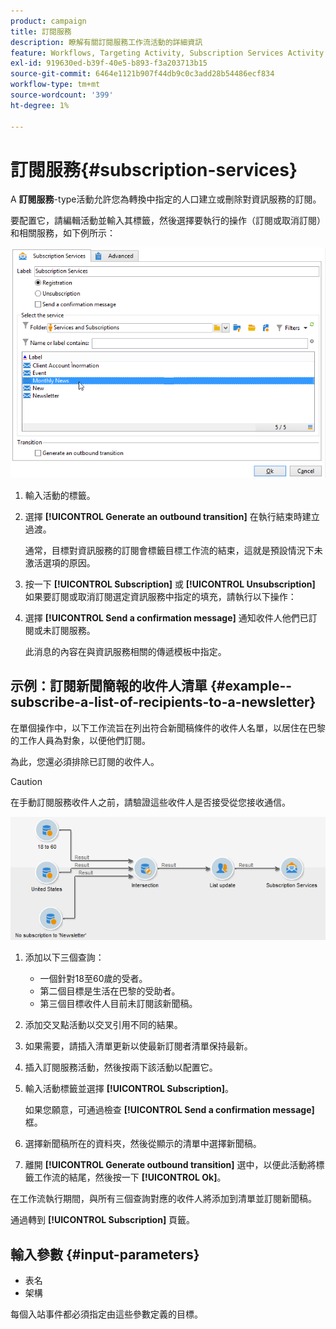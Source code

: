 ```yaml
---
product: campaign
title: 訂閱服務
description: 瞭解有關訂閱服務工作流活動的詳細資訊
feature: Workflows, Targeting Activity, Subscription Services Activity
exl-id: 919630ed-b39f-40e5-b893-f3a203713b15
source-git-commit: 6464e1121b907f44db9c0c3add28b54486ecf834
workflow-type: tm+mt
source-wordcount: '399'
ht-degree: 1%

---
```


# 訂閱服務{#subscription-services}



A **訂閱服務**-type活動允許您為轉換中指定的人口建立或刪除對資訊服務的訂閱。

要配置它，請編輯活動並輸入其標籤，然後選擇要執行的操作（訂閱或取消訂閱）和相關服務，如下例所示：

![](assets/edit_service_inscription.png)

1. 輸入活動的標籤。
1. 選擇 **[!UICONTROL Generate an outbound transition]** 在執行結束時建立過渡。

   通常，目標對資訊服務的訂閱會標籤目標工作流的結束，這就是預設情況下未激活選項的原因。

1. 按一下 **[!UICONTROL Subscription]** 或 **[!UICONTROL Unsubscription]** 如果要訂閱或取消訂閱選定資訊服務中指定的填充，請執行以下操作：
1. 選擇 **[!UICONTROL Send a confirmation message]** 通知收件人他們已訂閱或未訂閱服務。

   此消息的內容在與資訊服務相關的傳遞模板中指定。

## 示例：訂閱新聞簡報的收件人清單 {#example--subscribe-a-list-of-recipients-to-a-newsletter}

在單個操作中，以下工作流旨在列出符合新聞稿條件的收件人名單，以居住在巴黎的工作人員為對象，以便他們訂閱。

為此，您還必須排除已訂閱的收件人。

>[!CAUTION]
>
>在手動訂閱服務收件人之前，請驗證這些收件人是否接受從您接收通信。

![](assets/subscription_services_example.png)

1. 添加以下三個查詢：

   * 一個針對18至60歲的受者。
   * 第二個目標是生活在巴黎的受助者。
   * 第三個目標收件人目前未訂閱該新聞稿。

1. 添加交叉點活動以交叉引用不同的結果。
1. 如果需要，請插入清單更新以使最新訂閱者清單保持最新。
1. 插入訂閱服務活動，然後按兩下該活動以配置它。
1. 輸入活動標籤並選擇 **[!UICONTROL Subscription]**。

   如果您願意，可通過檢查 **[!UICONTROL Send a confirmation message]** 框。

1. 選擇新聞稿所在的資料夾，然後從顯示的清單中選擇新聞稿。
1. 離開 **[!UICONTROL Generate outbound transition]** 選中，以便此活動將標籤工作流的結尾，然後按一下 **[!UICONTROL Ok]**。

在工作流執行期間，與所有三個查詢對應的收件人將添加到清單並訂閱新聞稿。

通過轉到 **[!UICONTROL Subscription]** 頁籤。

## 輸入參數 {#input-parameters}

* 表名
* 架構

每個入站事件都必須指定由這些參數定義的目標。
